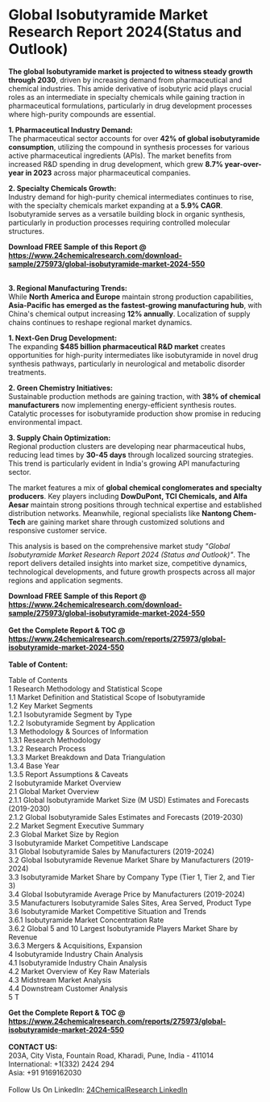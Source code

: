 <h1>Global Isobutyramide Market Research Report 2024(Status and Outlook)</h1><p><strong>The global Isobutyramide market is projected to witness steady growth through 2030</strong>, driven by increasing demand from pharmaceutical and chemical industries. This amide derivative of isobutyric acid plays crucial roles as an intermediate in specialty chemicals while gaining traction in pharmaceutical formulations, particularly in drug development processes where high-purity compounds are essential.</p><p><strong>1. Pharmaceutical Industry Demand:</strong><br>
The pharmaceutical sector accounts for over <strong>42% of global isobutyramide consumption</strong>, utilizing the compound in synthesis processes for various active pharmaceutical ingredients (APIs). The market benefits from increased R&amp;D spending in drug development, which grew <strong>8.7% year-over-year in 2023</strong> across major pharmaceutical companies.</p><p><strong>2. Specialty Chemicals Growth:</strong><br>
Industry demand for high-purity chemical intermediates continues to rise, with the specialty chemicals market expanding at a <strong>5.9% CAGR</strong>. Isobutyramide serves as a versatile building block in organic synthesis, particularly in production processes requiring controlled molecular structures.</p><div><b>Download FREE Sample of this Report @ 
            <a href="https://www.24chemicalresearch.com/download-sample/275973/global-isobutyramide-market-2024-550">
            https://www.24chemicalresearch.com/download-sample/275973/global-isobutyramide-market-2024-550</a></b></div><br><p><strong>3. Regional Manufacturing Trends:</strong><br>
While <strong>North America and Europe</strong> maintain strong production capabilities, <strong>Asia-Pacific has emerged as the fastest-growing manufacturing hub</strong>, with China's chemical output increasing <strong>12% annually</strong>. Localization of supply chains continues to reshape regional market dynamics.</p><p><strong>1. Next-Gen Drug Development:</strong><br>
The expanding <strong>$485 billion pharmaceutical R&amp;D market</strong> creates opportunities for high-purity intermediates like isobutyramide in novel drug synthesis pathways, particularly in neurological and metabolic disorder treatments.</p><p><strong>2. Green Chemistry Initiatives:</strong><br>
Sustainable production methods are gaining traction, with <strong>38% of chemical manufacturers</strong> now implementing energy-efficient synthesis routes. Catalytic processes for isobutyramide production show promise in reducing environmental impact.</p><p><strong>3. Supply Chain Optimization:</strong><br>
Regional production clusters are developing near pharmaceutical hubs, reducing lead times by <strong>30-45 days</strong> through localized sourcing strategies. This trend is particularly evident in India's growing API manufacturing sector.</p><p>The market features a mix of <strong>global chemical conglomerates and specialty producers</strong>. Key players including <strong>DowDuPont, TCI Chemicals, and Alfa Aesar</strong> maintain strong positions through technical expertise and established distribution networks. Meanwhile, regional specialists like <strong>Nantong Chem-Tech</strong> are gaining market share through customized solutions and responsive customer service.</p><p>This analysis is based on the comprehensive market study <em>"Global Isobutyramide Market Research Report 2024 (Status and Outlook)"</em>. The report delivers detailed insights into market size, competitive dynamics, technological developments, and future growth prospects across all major regions and application segments.</p><div><b>Download FREE Sample of this Report @ 
            <a href="https://www.24chemicalresearch.com/download-sample/275973/global-isobutyramide-market-2024-550">
            https://www.24chemicalresearch.com/download-sample/275973/global-isobutyramide-market-2024-550</a></b></div><br><div><b>Get the Complete Report & TOC @ 
            <a href="https://www.24chemicalresearch.com/reports/275973/global-isobutyramide-market-2024-550">
            https://www.24chemicalresearch.com/reports/275973/global-isobutyramide-market-2024-550</a></b></div><br>
            <b>Table of Content:</b><p>Table of Contents<br />
1 Research Methodology and Statistical Scope<br />
1.1 Market Definition and Statistical Scope of Isobutyramide<br />
1.2 Key Market Segments<br />
1.2.1 Isobutyramide Segment by Type<br />
1.2.2 Isobutyramide Segment by Application<br />
1.3 Methodology & Sources of Information<br />
1.3.1 Research Methodology<br />
1.3.2 Research Process<br />
1.3.3 Market Breakdown and Data Triangulation<br />
1.3.4 Base Year<br />
1.3.5 Report Assumptions & Caveats<br />
2 Isobutyramide Market Overview<br />
2.1 Global Market Overview<br />
2.1.1 Global Isobutyramide Market Size (M USD) Estimates and Forecasts (2019-2030)<br />
2.1.2 Global Isobutyramide Sales Estimates and Forecasts (2019-2030)<br />
2.2 Market Segment Executive Summary<br />
2.3 Global Market Size by Region<br />
3 Isobutyramide Market Competitive Landscape<br />
3.1 Global Isobutyramide Sales by Manufacturers (2019-2024)<br />
3.2 Global Isobutyramide Revenue Market Share by Manufacturers (2019-2024)<br />
3.3 Isobutyramide Market Share by Company Type (Tier 1, Tier 2, and Tier 3)<br />
3.4 Global Isobutyramide Average Price by Manufacturers (2019-2024)<br />
3.5 Manufacturers Isobutyramide Sales Sites, Area Served, Product Type<br />
3.6 Isobutyramide Market Competitive Situation and Trends<br />
3.6.1 Isobutyramide Market Concentration Rate<br />
3.6.2 Global 5 and 10 Largest Isobutyramide Players Market Share by Revenue<br />
3.6.3 Mergers & Acquisitions, Expansion<br />
4 Isobutyramide Industry Chain Analysis<br />
4.1 Isobutyramide Industry Chain Analysis<br />
4.2 Market Overview of Key Raw Materials<br />
4.3 Midstream Market Analysis<br />
4.4 Downstream Customer Analysis<br />
5 T</p><div><b>Get the Complete Report & TOC @ 
            <a href="https://www.24chemicalresearch.com/reports/275973/global-isobutyramide-market-2024-550">
            https://www.24chemicalresearch.com/reports/275973/global-isobutyramide-market-2024-550</a></b></div><br><b>CONTACT US:</b><br>
            203A, City Vista, Fountain Road, Kharadi, Pune, India - 411014<br>
            International: +1(332) 2424 294<br>
            Asia: +91 9169162030 <br><br>
            Follow Us On LinkedIn: <a href="https://www.linkedin.com/company/24chemicalresearch/">24ChemicalResearch LinkedIn</a>